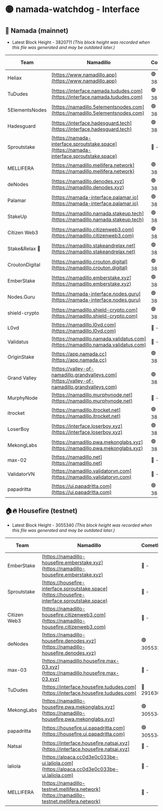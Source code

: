 # 🟡 namada-watchdog - Interface

## 🚀 Namada (mainnet)
- Latest Block Height - 3820711 *(This block height was recorded when this file was generated and may be outdated later.)*

| Team | Namadillo | CometBFT | Indexer | MASP Indexer |
|-|-|-|-|-|
| Heliax | [https://www.namadillo.app](https://www.namadillo.app) | 🟢 3820690 | 🟢 3820690 | 🟢 3820654 |
| TuDudes | [https://interface.namada.tududes.com](https://interface.namada.tududes.com) | 🟢 3820690 | 🟢 3820690 | 🟢 3820654 |
| 5ElementsNodes | [https://namadillo.5elementsnodes.com](https://namadillo.5elementsnodes.com) | 🟢 3820690 | 🟢 3820690 | 🟢 3820654 |
| Hadesguard | [https://interface.hadesguard.tech](https://interface.hadesguard.tech) | 🟢 3820691 | 🟢 3820691 | 🟢 3820654 |
| Sproutstake | [https://namada-interface.sproutstake.space](https://namada-interface.sproutstake.space) | 🔴 - | 🔴 3738134 | 🔴 - |
| MELLIFERA | [https://namadillo.mellifera.network](https://namadillo.mellifera.network) | 🟢 3820694 | 🟢 3820694 | 🔴 3765769 |
| deNodes | [https://namadillo.denodes.xyz](https://namadillo.denodes.xyz) | 🟢 3820695 | 🟢 3820694 | 🟢 3820654 |
| Palamar | [https://namada-interface.palamar.io](https://namada-interface.palamar.io) | 🟢 3820695 | 🟢 3820695 | 🟢 3820654 |
| StakeUp | [https://namadillo.namada.stakeup.tech](https://namadillo.namada.stakeup.tech) | 🟢 3820696 | 🟢 3820695 | 🟢 3820654 |
| Citizen Web3 | [https://namadillo.citizenweb3.com](https://namadillo.citizenweb3.com) | 🟢 3820696 | 🟢 3820696 | 🔴 3765769 |
| Stake&Relax 🦥 | [https://namadillo.stakeandrelax.net](https://namadillo.stakeandrelax.net) | 🟢 3820697 | 🟢 3820696 | 🔴 3765769 |
| CroutonDigital | [https://namadillo.crouton.digital](https://namadillo.crouton.digital) | 🟢 3820697 | 🟢 3820697 | 🟢 3820697 |
| EmberStake | [https://namadillo.emberstake.xyz](https://namadillo.emberstake.xyz) | 🟢 3820697 | 🟢 3820697 | 🟢 3820654 |
| Nodes.Guru | [https://namada-interface.nodes.guru](https://namada-interface.nodes.guru) | 🟢 3820698 | 🟢 3820698 | 🟢 3820654 |
| shield-crypto | [https://namadillo.shield-crypto.com](https://namadillo.shield-crypto.com) | 🟢 3820698 | 🔴 3819032 | 🟢 3820654 |
| L0vd | [https://namadillo.l0vd.com](https://namadillo.l0vd.com) | 🔴 - | 🔴 - | 🔴 - |
| Validatus | [https://namadillo.namada.validatus.com](https://namadillo.namada.validatus.com) | 🔴 - | 🔴 - | 🔴 - |
| OriginStake | [https://app.namada.cc](https://app.namada.cc) | 🟢 3820703 | 🟢 3820703 | 🟢 3820654 |
| Grand Valley | [https://valley-of-namadillo.grandvalleys.com](https://valley-of-namadillo.grandvalleys.com) | 🟢 3820703 | 🟢 3820703 | 🟢 3820654 |
| MurphyNode | [https://namadillo.murphynode.net](https://namadillo.murphynode.net) | 🔴 - | 🔴 - | 🔴 - |
| itrocket | [https://namadillo.itrocket.net](https://namadillo.itrocket.net) | 🟢 3820706 | 🟢 3820705 | 🟢 3820654 |
| LoserBoy | [https://interface.loserboy.xyz](https://interface.loserboy.xyz) | 🟢 3820706 | 🟢 3820706 | 🟢 3820654 |
| MekongLabs | [https://namadillo.pwa.mekonglabs.xyz](https://namadillo.pwa.mekonglabs.xyz) | 🟢 3820707 | 🟢 3820706 | 🟢 3820654 |
| max-02 | [https://namadillo.net](https://namadillo.net) | 🔴 - | 🔴 - | 🔴 - |
| ValidatorVN | [https://namadillo.validatorvn.com](https://namadillo.validatorvn.com) | 🔴 - | 🔴 - | 🔴 - |
| papadritta | [https://ui.papadritta.com](https://ui.papadritta.com) | 🟢 3820711 | 🟢 3820711 | 🟢 3820710 |

## 🏠🔥 Housefire (testnet)
- Latest Block Height - 3055340 *(This block height was recorded when this file was generated and may be outdated later.)*

| Team | Namadillo | CometBFT | Indexer | MASP Indexer |
|-|-|-|-|-|
| EmberStake | [https://namadillo-housefire.emberstake.xyz](https://namadillo-housefire.emberstake.xyz) | 🔴 - | 🔴 - | 🔴 - |
| Sproutstake | [https://housefire-interface.sproutstake.space](https://housefire-interface.sproutstake.space) | 🔴 - | 🔴 - | 🔴 - |
| Citizen Web3 | [https://namadillo-housefire.citizenweb3.com](https://namadillo-housefire.citizenweb3.com) | 🔴 - | 🔴 - | 🔴 - |
| deNodes | [https://namadillo-housefire.denodes.xyz](https://namadillo-housefire.denodes.xyz) | 🟢 3055331 | 🟢 3055331 | 🔴 3048422 |
| max-03 | [https://namadillo.housefire.max-03.xyz](https://namadillo.housefire.max-03.xyz) | 🔴 - | 🔴 - | 🔴 - |
| TuDudes | [https://interface.housefire.tududes.com](https://interface.housefire.tududes.com) | 🔴 2916306 | 🔴 2916306 | 🔴 2916306 |
| MekongLabs | [https://namadillo-housefire.pwa.mekonglabs.xyz](https://namadillo-housefire.pwa.mekonglabs.xyz) | 🟢 3055340 | 🟢 3055340 | 🔴 3048422 |
| papadritta | [https://housefire.ui.papadritta.com](https://housefire.ui.papadritta.com) | 🟢 3055340 | 🟢 3055340 | 🟢 3055340 |
| Natsai | [https://interface.housefire.natsai.xyz](https://interface.housefire.natsai.xyz) | 🔴 - | 🔴 - | 🔴 - |
| laliola | [https://alpaca.cc0d3e0c033be-ui.laliola.com](https://alpaca.cc0d3e0c033be-ui.laliola.com) | 🔴 - | 🔴 - | 🔴 - |
| MELLIFERA | [https://namadillo-testnet.mellifera.network](https://namadillo-testnet.mellifera.network) | 🔴 - | 🔴 2778001 | 🔴 2607259 |

